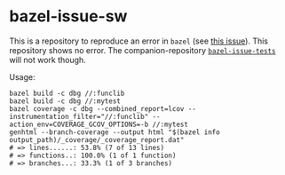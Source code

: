 # bazel-issue-sw

This is a repository to reproduce an error in `bazel` (see [this issue](https://github.com/bazelbuild/bazel/issues/16208)). This repository shows no error. The companion-repository [`bazel-issue-tests`](https://github.com/celkas/bazel-issue-tests/) will not work though.

Usage:
```
bazel build -c dbg //:funclib
bazel build -c dbg //:mytest
bazel coverage -c dbg --combined_report=lcov --instrumentation_filter="//:funclib" --action_env=COVERAGE_GCOV_OPTIONS=-b //:mytest
genhtml --branch-coverage --output html "$(bazel info output_path)/_coverage/_coverage_report.dat"
# => lines......: 53.8% (7 of 13 lines)
# => functions..: 100.0% (1 of 1 function)
# => branches...: 33.3% (1 of 3 branches)
```
